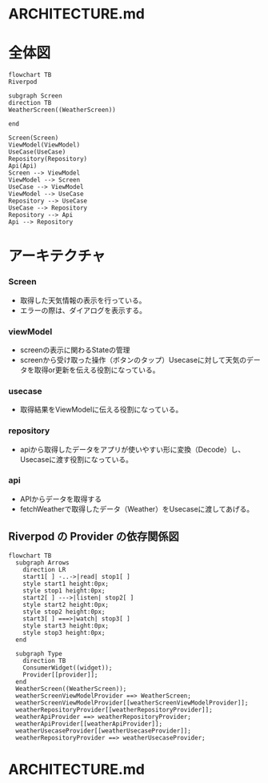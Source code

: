 # ARCHITECTURE.md

# 全体図

```mermaid
flowchart TB
Riverpod

subgraph Screen
direction TB
WeatherScreen((WeatherScreen))

end

Screen(Screen)
ViewModel(ViewModel)
UseCase(UseCase)
Repository(Repository)
Api(Api)
Screen --> ViewModel
ViewModel --> Screen
UseCase --> ViewModel
ViewModel --> UseCase
Repository --> UseCase
UseCase --> Repository
Repository --> Api
Api --> Repository
```

# アーキテクチャ

### Screen
- 取得した天気情報の表示を行っている。
- エラーの際は、ダイアログを表示する。

### viewModel
- screenの表示に関わるStateの管理
- screenから受け取った操作（ボタンのタップ）Usecaseに対して天気のデータを取得or更新を伝える役割になっている。

### usecase
- 取得結果をViewModelに伝える役割になっている。

### repository
- apiから取得したデータをアプリが使いやすい形に変換（Decode）し、Usecaseに渡す役割になっている。

### api
- APIからデータを取得する
- fetchWeatherで取得したデータ（Weather）をUsecaseに渡してあげる。


##  Riverpod の Provider の依存関係図

```mermaid
flowchart TB
  subgraph Arrows
    direction LR
    start1[ ] -..->|read| stop1[ ]
    style start1 height:0px;
    style stop1 height:0px;
    start2[ ] --->|listen| stop2[ ]
    style start2 height:0px;
    style stop2 height:0px; 
    start3[ ] ===>|watch| stop3[ ]
    style start3 height:0px;
    style stop3 height:0px; 
  end

  subgraph Type
    direction TB
    ConsumerWidget((widget));
    Provider[[provider]];
  end
  WeatherScreen((WeatherScreen));
  weatherScreenViewModelProvider ==> WeatherScreen;
  weatherScreenViewModelProvider[[weatherScreenViewModelProvider]];
  weatherRepositoryProvider[[weatherRepositoryProvider]];
  weatherApiProvider ==> weatherRepositoryProvider;
  weatherApiProvider[[weatherApiProvider]];
  weatherUsecaseProvider[[weatherUsecaseProvider]];
  weatherRepositoryProvider ==> weatherUsecaseProvider;
```







# ARCHITECTURE.md
